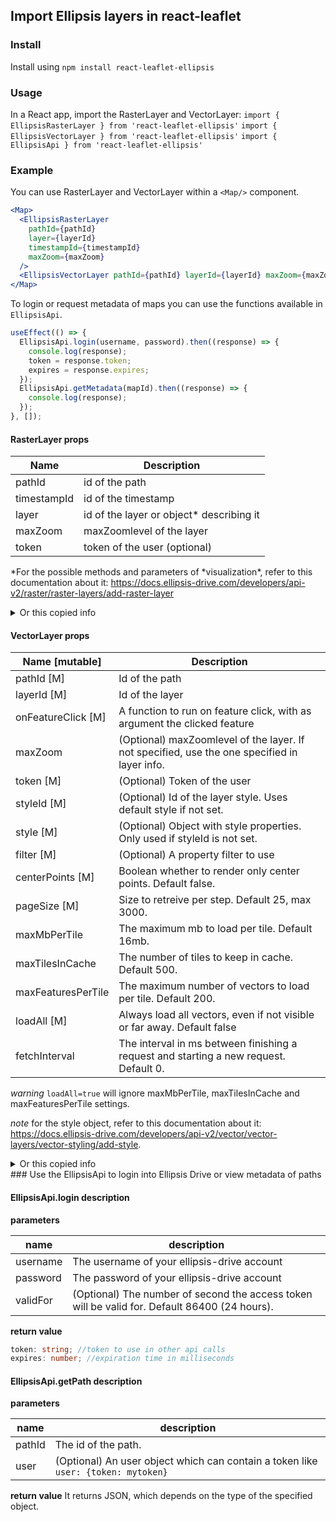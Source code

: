 ## Import Ellipsis layers in react-leaflet

### Install

Install using `npm install react-leaflet-ellipsis`

### Usage

In a React app, import the RasterLayer and VectorLayer:
`import { EllipsisRasterLayer } from 'react-leaflet-ellipsis'`
`import { EllipsisVectorLayer } from 'react-leaflet-ellipsis'`
`import { EllipsisApi } from 'react-leaflet-ellipsis'`

### Example

You can use RasterLayer and VectorLayer within a `<Map/>` component.

```jsx
<Map>
  <EllipsisRasterLayer
    pathId={pathId}
    layer={layerId}
    timestampId={timestampId}
    maxZoom={maxZoom}
  />
  <EllipsisVectorLayer pathId={pathId} layerId={layerId} maxZoom={maxZoom} />
</Map>
```

To login or request metadata of maps you can use the functions available in `EllipsisApi`.

```js
useEffect(() => {
  EllipsisApi.login(username, password).then((response) => {
    console.log(response);
    token = response.token;
    expires = response.expires;
  });
  EllipsisApi.getMetadata(mapId).then((response) => {
    console.log(response);
  });
}, []);
```

#### RasterLayer props

| Name        | Description                               |
| ----------- | ----------------------------------------- |
| pathId      | id of the path                            |
| timestampId | id of the timestamp                       |
| layer       | id of the layer or object\* describing it |
| maxZoom     | maxZoomlevel of the layer                 |
| token       | token of the user (optional)              |

*For the possible methods and parameters of *visualization\*, refer to this documentation about it: https://docs.ellipsis-drive.com/developers/api-v2/raster/raster-layers/add-raster-layer

<details>
<summary>Or this copied info</summary>

method names: 'contour', 'hillShade', 'vector', 'rgb', 'colorScale' or 'index'.

parameters:

for method = bandToColor

{ "bandNumber": <band number as int>, "transitionPoints":[{"color":<color as hex>,"value":<transition value as float>},{"color":<color as hex>,"value":<transition value as float>},{"color":<color as hex>,"value":<transition value as float>}], 'alpha':<float between 0 ad 1>, "period":<periodicity as float>}

or

{ "bandNumber": <band number as int>, "rangeToColor":[{"color":<color as hex>,"fromValue":<start value as float>,"toValue":<end value as float>}], 'alpha':<float between 0 ad 1>, "period":<periodicity as float>}

for method=rgb

{'bands': [{"bandNumber":<band number as int>, "weight": <weight as float>, "bias": <bias af float>, "color":<one of red, green or blue>},{"bandNumber":<band number as int>, "weight": <weight as float>, "bias": <bias af float>, "color":<one of red, green or blue>},{"bandNumber":<band number as int>, "weight": <weight as float>, "bias": <bias af float>, "color":<one of red, green or blue>} ], 'alpha': <flaot between 0 and 1>}

for method = index

{ "positiveBand":{"bandNumber":<band number as int>, "weight":<weight as float>, "bias":<bias as float>},"negativeBand":{"bandNumber":<band number as int>, "weight":<weight as float>, "bias":<bias as float>}, "transitionPoints":[{"color":<color as hex>,"value":<transition value as float>},{"color":<color as hex>,"value":<transition value as float>},{"color":<color as hex>,"value":<transition value as float>}], 'alpha':<float between 0 ad 1>}

or

{ "positiveBand":{"bandNumber":<band number as int>, "weight":<weight as float>, "bias":<bias as float>},"negativeBand":{"bandNumber":<band number as int>, "weight":<weight as float>, "bias":<bias as float>}, "rangeToColor":[{"color":<color as hex>,"fromValue":<start value as float>,"toValue":<end value as float>}], 'alpha':<float between 0 ad 1>}

for method=hillShade

{"angle": <float between 0 and 90>, "bandNumber": <band number as int>, "alpha":<float between 0 and 1>}

for method=vectorField

{"clipValueMin":<value to clip to as float>,"clipValueMax":<value to clip from as float>, "xDirection":{"bandNumber":<band number as int>, "weight":<weight as float>, "bias":<bias as float>}, "yDirection":{"bandNumber":<band number as int>, "weight":<weight as float>, "bias":<bias as float>}}

Each method can have an optional parameter noData. No data must be an array of objects. Each object must have a bandNumber as int, fromValue as float and toValue as float. Pixels for which values is the given bandNumber are between fromValue and toValue are made transparent.

</details>

#### VectorLayer props

| Name [mutable]     | Description                                                                                  |
| ------------------ | -------------------------------------------------------------------------------------------- |
| pathId [M]         | Id of the path                                                                               |
| layerId [M]        | Id of the layer                                                                              |
| onFeatureClick [M] | A function to run on feature click, with as argument the clicked feature                     |
| maxZoom            | (Optional) maxZoomlevel of the layer. If not specified, use the one specified in layer info. |
| token [M]          | (Optional) Token of the user                                                                 |
| styleId [M]        | (Optional) Id of the layer style. Uses default style if not set.                             |
| style [M]          | (Optional) Object with style properties. Only used if styleId is not set.                    |
| filter [M]         | (Optional) A property filter to use                                                          |
| centerPoints [M]   | Boolean whether to render only center points. Default false.                                 |
| pageSize [M]       | Size to retreive per step. Default 25, max 3000.                                             |
| maxMbPerTile       | The maximum mb to load per tile. Default 16mb.                                               |
| maxTilesInCache    | The number of tiles to keep in cache. Default 500.                                           |
| maxFeaturesPerTile | The maximum number of vectors to load per tile. Default 200.                                 |
| loadAll [M]        | Always load all vectors, even if not visible or far away. Default false                      |
| fetchInterval      | The interval in ms between finishing a request and starting a new request. Default 0.        |

_warning_ `loadAll=true` will ignore maxMbPerTile, maxTilesInCache and maxFeaturesPerTile settings.

_note_ for the style object, refer to this documentation about it: https://docs.ellipsis-drive.com/developers/api-v2/vector/vector-layers/vector-styling/add-style.

<details>
<summary>Or this copied info</summary>
○ 'rules': Parameters contains the property 'rules' being an array of objects with required properties 'property', 'value' and 'color' and optional properties 'operator' and 'alpha'. 'property' should be the name of the property to style by and should be of type string, 'value' should be the cutoff point of the style and must be the same type as the property, 'color' is the color of the style and must be a rgb hex code, 'operator'determines whether the styling should occur at, under or over the cutoff point and must be one of '=', '<', '>', '<=', '>=' or '!=' with default '=' and 'alpha' should be the transparency of the color on a 0 to 1 scale with default 0.5.

○ 'rangeToColor': Parameters contains the required property 'rangeToColor' and optional property 'periodic', where 'rangeToColor' should be an array of objects with required properties 'property', 'fromValue', 'toValue' and 'color' and optional property 'alpha', where 'property' should be the name of the property to style by and should be of type string, 'fromValue' and 'toValue' should be the minimum and maximum value of the range respectively, 'color' is the color to use if the property falls inclusively between the fromValue and toValue and should be a rgb hex code color and 'alpha' should be the transparency of the color on a 0 to 1 scale with default 0.5. 'periodic' should be a positive float used when the remainder from dividing the value of the property by the periodic should be used to evaluate the ranges instead.

○ 'transitionPoints': Parameters contains the required properties 'property' and 'transitionPoints' and optional property 'periodic', where 'property' should be the name of the property to style by and should be of type string, 'transitionPoints' should be an array of objects with required properties 'value' and 'color' and optional property 'alpha', where 'value' should be the value at which the next transition starts, 'color' is the color to use if the property falls in the interval before or after the transition point and should be a rgb hex code color and 'alpha' should be the transparency of the color on a 0 to 1 scale with 0.5 as default. 'periodic' should be a positive float used when the remainder from dividing the value of the property by the periodic should be used to evaluate the ranges instead.

○ 'random': Parameters contains the required property 'property' and optional property 'alpha', where 'property' should be the name of the property by which to randomly assign colors and should be of type string and 'alpha' should be the transparency of the color on a 0 to 1 scale with default 0.5.

</details>
### Use the EllipsisApi to login into Ellipsis Drive or view metadata of paths

#### EllipsisApi.login description

**parameters**

| name     | description                                                                                   |
| -------- | --------------------------------------------------------------------------------------------- |
| username | The username of your ellipsis-drive account                                                   |
| password | The password of your ellipsis-drive account                                                   |
| validFor | (Optional) The number of second the access token will be valid for. Default 86400 (24 hours). |

**return value**

```ts
token: string; //token to use in other api calls
expires: number; //expiration time in milliseconds
```

#### EllipsisApi.getPath description

**parameters**

| name   | description                                                                       |
| ------ | --------------------------------------------------------------------------------- |
| pathId | The id of the path.                                                               |
| user   | (Optional) An user object which can contain a token like `user: {token: mytoken}` |

**return value**
It returns JSON, which depends on the type of the specified object.
